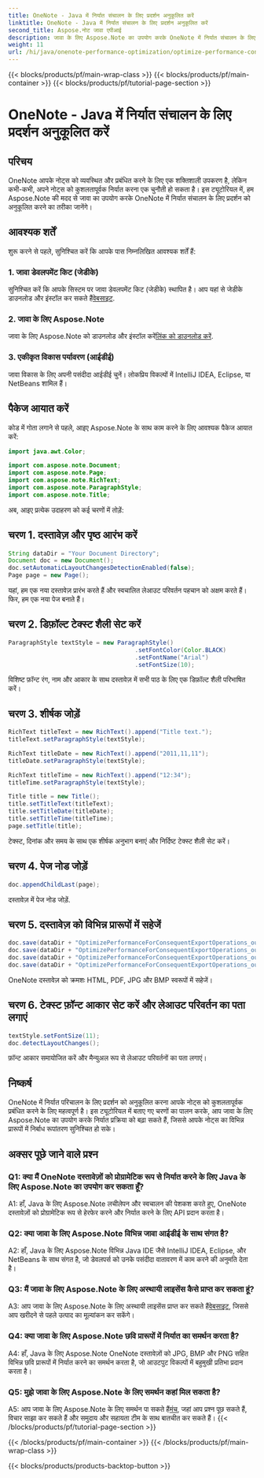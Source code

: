 ```yaml
---
title: OneNote - Java में निर्यात संचालन के लिए प्रदर्शन अनुकूलित करें
linktitle: OneNote - Java में निर्यात संचालन के लिए प्रदर्शन अनुकूलित करें
second_title: Aspose.नोट जावा एपीआई
description: जावा के लिए Aspose.Note का उपयोग करके OneNote में निर्यात संचालन के लिए प्रदर्शन को अनुकूलित करने का तरीका जानें। कुशल रूपांतरण के लिए चरण-दर-चरण मार्गदर्शिका।
weight: 11
url: /hi/java/onenote-performance-optimization/optimize-performance-consequent-export/
---
```


{{< blocks/products/pf/main-wrap-class >}}
{{< blocks/products/pf/main-container >}}
{{< blocks/products/pf/tutorial-page-section >}}

# OneNote - Java में निर्यात संचालन के लिए प्रदर्शन अनुकूलित करें

## परिचय

OneNote आपके नोट्स को व्यवस्थित और प्रबंधित करने के लिए एक शक्तिशाली उपकरण है, लेकिन कभी-कभी, अपने नोट्स को कुशलतापूर्वक निर्यात करना एक चुनौती हो सकता है। इस ट्यूटोरियल में, हम Aspose.Note की मदद से जावा का उपयोग करके OneNote में निर्यात संचालन के लिए प्रदर्शन को अनुकूलित करने का तरीका जानेंगे।

## आवश्यक शर्तें

शुरू करने से पहले, सुनिश्चित करें कि आपके पास निम्नलिखित आवश्यक शर्तें हैं:

### 1. जावा डेवलपमेंट किट (जेडीके)
 सुनिश्चित करें कि आपके सिस्टम पर जावा डेवलपमेंट किट (जेडीके) स्थापित है। आप यहां से जेडीके डाउनलोड और इंस्टॉल कर सकते हैं[वेबसाइट](https://www.oracle.com/java/technologies/javase-jdk11-downloads.html).

### 2. जावा के लिए Aspose.Note
 जावा के लिए Aspose.Note को डाउनलोड और इंस्टॉल करें[लिंक को डाउनलोड करें](https://releases.aspose.com/note/java/).

### 3. एकीकृत विकास पर्यावरण (आईडीई)
जावा विकास के लिए अपनी पसंदीदा आईडीई चुनें। लोकप्रिय विकल्पों में IntelliJ IDEA, Eclipse, या NetBeans शामिल हैं।

## पैकेज आयात करें

कोड में गोता लगाने से पहले, आइए Aspose.Note के साथ काम करने के लिए आवश्यक पैकेज आयात करें:

```java
import java.awt.Color;

import com.aspose.note.Document;
import com.aspose.note.Page;
import com.aspose.note.RichText;
import com.aspose.note.ParagraphStyle;
import com.aspose.note.Title;
```

अब, आइए प्रत्येक उदाहरण को कई चरणों में तोड़ें:

## चरण 1. दस्तावेज़ और पृष्ठ आरंभ करें

```java
String dataDir = "Your Document Directory";
Document doc = new Document();
doc.setAutomaticLayoutChangesDetectionEnabled(false);
Page page = new Page();
```

यहां, हम एक नया दस्तावेज़ प्रारंभ करते हैं और स्वचालित लेआउट परिवर्तन पहचान को अक्षम करते हैं। फिर, हम एक नया पेज बनाते हैं।

## चरण 2. डिफ़ॉल्ट टेक्स्ट शैली सेट करें

```java
ParagraphStyle textStyle = new ParagraphStyle()
                                    .setFontColor(Color.BLACK)
                                    .setFontName("Arial")
                                    .setFontSize(10);
```

विशिष्ट फ़ॉन्ट रंग, नाम और आकार के साथ दस्तावेज़ में सभी पाठ के लिए एक डिफ़ॉल्ट शैली परिभाषित करें।

## चरण 3. शीर्षक जोड़ें

```java
RichText titleText = new RichText().append("Title text.");
titleText.setParagraphStyle(textStyle);

RichText titleDate = new RichText().append("2011,11,11");
titleDate.setParagraphStyle(textStyle);

RichText titleTime = new RichText().append("12:34");
titleTime.setParagraphStyle(textStyle);

Title title = new Title();
title.setTitleText(titleText);
title.setTitleDate(titleDate);
title.setTitleTime(titleTime);
page.setTitle(title);
```

टेक्स्ट, दिनांक और समय के साथ एक शीर्षक अनुभाग बनाएं और निर्दिष्ट टेक्स्ट शैली सेट करें।

## चरण 4. पेज नोड जोड़ें

```java
doc.appendChildLast(page);
```

दस्तावेज़ में पेज नोड जोड़ें.

## चरण 5. दस्तावेज़ को विभिन्न प्रारूपों में सहेजें

```java
doc.save(dataDir + "OptimizePerformanceForConsequentExportOperations_out.html");
doc.save(dataDir + "OptimizePerformanceForConsequentExportOperations_out.pdf");
doc.save(dataDir + "OptimizePerformanceForConsequentExportOperations_out.jpg");
doc.save(dataDir + "OptimizePerformanceForConsequentExportOperations_out.bmp");
```

OneNote दस्तावेज़ को क्रमशः HTML, PDF, JPG और BMP स्वरूपों में सहेजें।

## चरण 6. टेक्स्ट फ़ॉन्ट आकार सेट करें और लेआउट परिवर्तन का पता लगाएं

```java
textStyle.setFontSize(11);
doc.detectLayoutChanges();
```

फ़ॉन्ट आकार समायोजित करें और मैन्युअल रूप से लेआउट परिवर्तनों का पता लगाएं।

## निष्कर्ष

OneNote में निर्यात परिचालन के लिए प्रदर्शन को अनुकूलित करना आपके नोट्स को कुशलतापूर्वक प्रबंधित करने के लिए महत्वपूर्ण है। इस ट्यूटोरियल में बताए गए चरणों का पालन करके, आप जावा के लिए Aspose.Note का उपयोग करके निर्यात प्रक्रिया को बढ़ा सकते हैं, जिससे आपके नोट्स का विभिन्न प्रारूपों में निर्बाध रूपांतरण सुनिश्चित हो सके।

## अक्सर पूछे जाने वाले प्रश्न

### Q1: क्या मैं OneNote दस्तावेज़ों को प्रोग्रामेटिक रूप से निर्यात करने के लिए Java के लिए Aspose.Note का उपयोग कर सकता हूँ?

A1: हाँ, Java के लिए Aspose.Note लचीलेपन और स्वचालन की पेशकश करते हुए, OneNote दस्तावेज़ों को प्रोग्रामेटिक रूप से हेरफेर करने और निर्यात करने के लिए API प्रदान करता है।

### Q2: क्या जावा के लिए Aspose.Note विभिन्न जावा आईडीई के साथ संगत है?

A2: हाँ, Java के लिए Aspose.Note विभिन्न Java IDE जैसे IntelliJ IDEA, Eclipse, और NetBeans के साथ संगत है, जो डेवलपर्स को उनके पसंदीदा वातावरण में काम करने की अनुमति देता है।

### Q3: मैं जावा के लिए Aspose.Note के लिए अस्थायी लाइसेंस कैसे प्राप्त कर सकता हूं?

 A3: आप जावा के लिए Aspose.Note के लिए अस्थायी लाइसेंस प्राप्त कर सकते हैं[वेबसाइट](https://purchase.aspose.com/temporary-license/), जिससे आप खरीदने से पहले उत्पाद का मूल्यांकन कर सकेंगे।

### Q4: क्या जावा के लिए Aspose.Note छवि प्रारूपों में निर्यात का समर्थन करता है?

A4: हाँ, Java के लिए Aspose.Note OneNote दस्तावेज़ों को JPG, BMP और PNG सहित विभिन्न छवि प्रारूपों में निर्यात करने का समर्थन करता है, जो आउटपुट विकल्पों में बहुमुखी प्रतिभा प्रदान करता है।

### Q5: मुझे जावा के लिए Aspose.Note के लिए समर्थन कहां मिल सकता है?

 A5: आप जावा के लिए Aspose.Note के लिए समर्थन पा सकते हैं[मंच](https://forum.aspose.com/c/note/28), जहां आप प्रश्न पूछ सकते हैं, विचार साझा कर सकते हैं और समुदाय और सहायता टीम के साथ बातचीत कर सकते हैं।
{{< /blocks/products/pf/tutorial-page-section >}}

{{< /blocks/products/pf/main-container >}}
{{< /blocks/products/pf/main-wrap-class >}}

{{< blocks/products/products-backtop-button >}}
